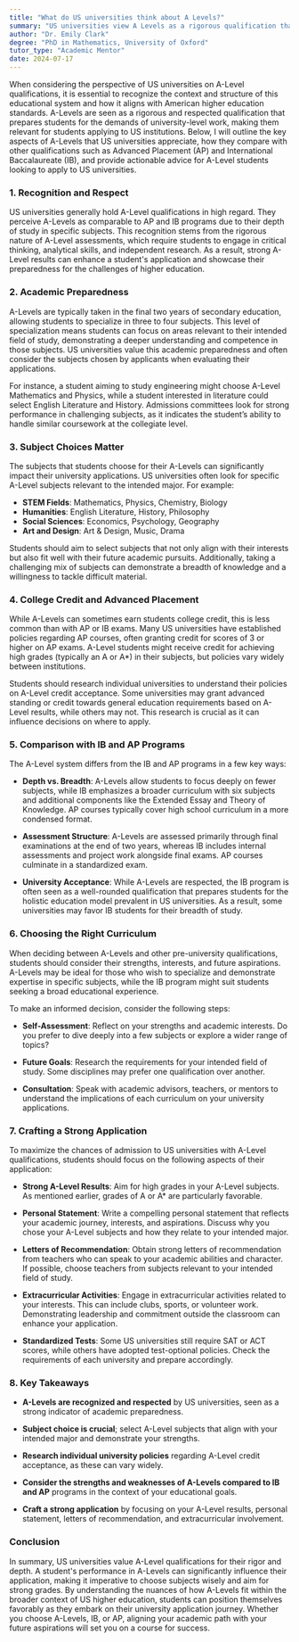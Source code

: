 ```yaml
---
title: "What do US universities think about A Levels?"
summary: "US universities view A Levels as a rigorous qualification that prepares students well for university, comparing favorably with AP and IB programs."
author: "Dr. Emily Clark"
degree: "PhD in Mathematics, University of Oxford"
tutor_type: "Academic Mentor"
date: 2024-07-17
---
```


When considering the perspective of US universities on A-Level qualifications, it is essential to recognize the context and structure of this educational system and how it aligns with American higher education standards. A-Levels are seen as a rigorous and respected qualification that prepares students for the demands of university-level work, making them relevant for students applying to US institutions. Below, I will outline the key aspects of A-Levels that US universities appreciate, how they compare with other qualifications such as Advanced Placement (AP) and International Baccalaureate (IB), and provide actionable advice for A-Level students looking to apply to US universities.

### 1. Recognition and Respect

US universities generally hold A-Level qualifications in high regard. They perceive A-Levels as comparable to AP and IB programs due to their depth of study in specific subjects. This recognition stems from the rigorous nature of A-Level assessments, which require students to engage in critical thinking, analytical skills, and independent research. As a result, strong A-Level results can enhance a student's application and showcase their preparedness for the challenges of higher education.

### 2. Academic Preparedness

A-Levels are typically taken in the final two years of secondary education, allowing students to specialize in three to four subjects. This level of specialization means students can focus on areas relevant to their intended field of study, demonstrating a deeper understanding and competence in those subjects. US universities value this academic preparedness and often consider the subjects chosen by applicants when evaluating their applications. 

For instance, a student aiming to study engineering might choose A-Level Mathematics and Physics, while a student interested in literature could select English Literature and History. Admissions committees look for strong performance in challenging subjects, as it indicates the student’s ability to handle similar coursework at the collegiate level.

### 3. Subject Choices Matter

The subjects that students choose for their A-Levels can significantly impact their university applications. US universities often look for specific A-Level subjects relevant to the intended major. For example:

- **STEM Fields**: Mathematics, Physics, Chemistry, Biology
- **Humanities**: English Literature, History, Philosophy
- **Social Sciences**: Economics, Psychology, Geography
- **Art and Design**: Art & Design, Music, Drama

Students should aim to select subjects that not only align with their interests but also fit well with their future academic pursuits. Additionally, taking a challenging mix of subjects can demonstrate a breadth of knowledge and a willingness to tackle difficult material.

### 4. College Credit and Advanced Placement

While A-Levels can sometimes earn students college credit, this is less common than with AP or IB exams. Many US universities have established policies regarding AP courses, often granting credit for scores of 3 or higher on AP exams. A-Level students might receive credit for achieving high grades (typically an A or A*) in their subjects, but policies vary widely between institutions. 

Students should research individual universities to understand their policies on A-Level credit acceptance. Some universities may grant advanced standing or credit towards general education requirements based on A-Level results, while others may not. This research is crucial as it can influence decisions on where to apply.

### 5. Comparison with IB and AP Programs

The A-Level system differs from the IB and AP programs in a few key ways:

- **Depth vs. Breadth**: A-Levels allow students to focus deeply on fewer subjects, while IB emphasizes a broader curriculum with six subjects and additional components like the Extended Essay and Theory of Knowledge. AP courses typically cover high school curriculum in a more condensed format.
  
- **Assessment Structure**: A-Levels are assessed primarily through final examinations at the end of two years, whereas IB includes internal assessments and project work alongside final exams. AP courses culminate in a standardized exam.

- **University Acceptance**: While A-Levels are respected, the IB program is often seen as a well-rounded qualification that prepares students for the holistic education model prevalent in US universities. As a result, some universities may favor IB students for their breadth of study.

### 6. Choosing the Right Curriculum

When deciding between A-Levels and other pre-university qualifications, students should consider their strengths, interests, and future aspirations. A-Levels may be ideal for those who wish to specialize and demonstrate expertise in specific subjects, while the IB program might suit students seeking a broad educational experience.

To make an informed decision, consider the following steps:

- **Self-Assessment**: Reflect on your strengths and academic interests. Do you prefer to dive deeply into a few subjects or explore a wider range of topics?
  
- **Future Goals**: Research the requirements for your intended field of study. Some disciplines may prefer one qualification over another.

- **Consultation**: Speak with academic advisors, teachers, or mentors to understand the implications of each curriculum on your university applications.

### 7. Crafting a Strong Application

To maximize the chances of admission to US universities with A-Level qualifications, students should focus on the following aspects of their application:

- **Strong A-Level Results**: Aim for high grades in your A-Level subjects. As mentioned earlier, grades of A or A* are particularly favorable.

- **Personal Statement**: Write a compelling personal statement that reflects your academic journey, interests, and aspirations. Discuss why you chose your A-Level subjects and how they relate to your intended major.

- **Letters of Recommendation**: Obtain strong letters of recommendation from teachers who can speak to your academic abilities and character. If possible, choose teachers from subjects relevant to your intended field of study.

- **Extracurricular Activities**: Engage in extracurricular activities related to your interests. This can include clubs, sports, or volunteer work. Demonstrating leadership and commitment outside the classroom can enhance your application.

- **Standardized Tests**: Some US universities still require SAT or ACT scores, while others have adopted test-optional policies. Check the requirements of each university and prepare accordingly.

### 8. Key Takeaways

- **A-Levels are recognized and respected** by US universities, seen as a strong indicator of academic preparedness.

- **Subject choice is crucial**; select A-Level subjects that align with your intended major and demonstrate your strengths.

- **Research individual university policies** regarding A-Level credit acceptance, as these can vary widely.

- **Consider the strengths and weaknesses of A-Levels compared to IB and AP** programs in the context of your educational goals.

- **Craft a strong application** by focusing on your A-Level results, personal statement, letters of recommendation, and extracurricular involvement.

### Conclusion

In summary, US universities value A-Level qualifications for their rigor and depth. A student's performance in A-Levels can significantly influence their application, making it imperative to choose subjects wisely and aim for strong grades. By understanding the nuances of how A-Levels fit within the broader context of US higher education, students can position themselves favorably as they embark on their university application journey. Whether you choose A-Levels, IB, or AP, aligning your academic path with your future aspirations will set you on a course for success.
    